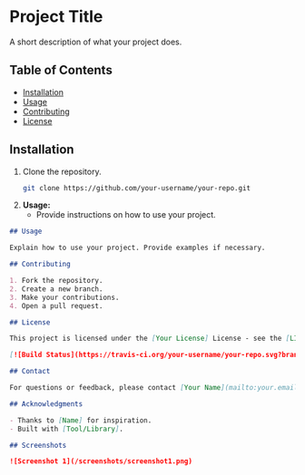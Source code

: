 # Project Title

A short description of what your project does.

## Table of Contents

- [Installation](#installation)
- [Usage](#usage)
- [Contributing](#contributing)
- [License](#license)

## Installation

1. Clone the repository.
   ```bash
   git clone https://github.com/your-username/your-repo.git


4. **Usage:**
   - Provide instructions on how to use your project.

```markdown
## Usage

Explain how to use your project. Provide examples if necessary.

## Contributing

1. Fork the repository.
2. Create a new branch.
3. Make your contributions.
4. Open a pull request.

## License

This project is licensed under the [Your License] License - see the [LICENSE.md](LICENSE.md) file for details.

[![Build Status](https://travis-ci.org/your-username/your-repo.svg?branch=master)](https://travis-ci.org/your-username/your-repo)

## Contact

For questions or feedback, please contact [Your Name](mailto:your.email@example.com).

## Acknowledgments

- Thanks to [Name] for inspiration.
- Built with [Tool/Library].

## Screenshots

![Screenshot 1](/screenshots/screenshot1.png)
